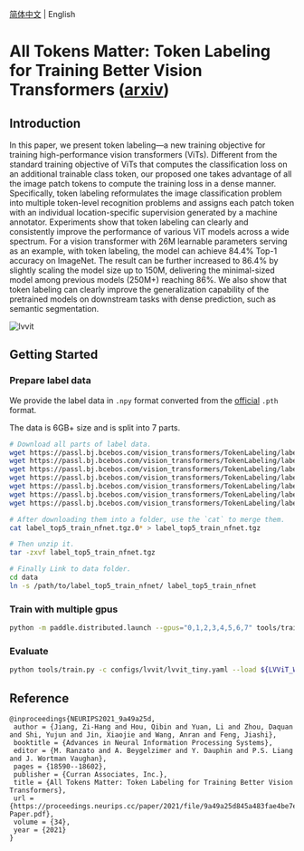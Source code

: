 [简体中文](README_ch.md) | English

# All Tokens Matter: Token Labeling for Training Better Vision Transformers ([arxiv](https://arxiv.org/abs/2104.10858))

## Introduction

In this paper, we present token labeling—a new training objective for training
high-performance vision transformers (ViTs). Different from the standard training
objective of ViTs that computes the classification loss on an additional trainable
class token, our proposed one takes advantage of all the image patch tokens to compute the training loss in a dense manner. Specifically, token labeling reformulates
the image classification problem into multiple token-level recognition problems and
assigns each patch token with an individual location-specific supervision generated
by a machine annotator. Experiments show that token labeling can clearly and consistently improve the performance of various ViT models across a wide spectrum.
For a vision transformer with 26M learnable parameters serving as an example,
with token labeling, the model can achieve 84.4% Top-1 accuracy on ImageNet.
The result can be further increased to 86.4% by slightly scaling the model size up
to 150M, delivering the minimal-sized model among previous models (250M+)
reaching 86%. We also show that token labeling can clearly improve the generalization capability of the pretrained models on downstream tasks with dense prediction,
such as semantic segmentation.

![lvvit](https://raw.githubusercontent.com/zihangJiang/TokenLabeling/main/figures/Compare.png)


## Getting Started

### Prepare label data

We provide the label data in `.npy` format converted from the [official](https://github.com/zihangJiang/TokenLabeling#label-data) `.pth` format. 

The data is 6GB+ size and is split into 7 parts. 

```bash
# Download all parts of label data.
wget https://passl.bj.bcebos.com/vision_transformers/TokenLabeling/label_top5_train_nfnet.tgz.00
wget https://passl.bj.bcebos.com/vision_transformers/TokenLabeling/label_top5_train_nfnet.tgz.01
wget https://passl.bj.bcebos.com/vision_transformers/TokenLabeling/label_top5_train_nfnet.tgz.02
wget https://passl.bj.bcebos.com/vision_transformers/TokenLabeling/label_top5_train_nfnet.tgz.03
wget https://passl.bj.bcebos.com/vision_transformers/TokenLabeling/label_top5_train_nfnet.tgz.04
wget https://passl.bj.bcebos.com/vision_transformers/TokenLabeling/label_top5_train_nfnet.tgz.05
wget https://passl.bj.bcebos.com/vision_transformers/TokenLabeling/label_top5_train_nfnet.tgz.06

# After downloading them into a folder, use the `cat` to merge them. 
cat label_top5_train_nfnet.tgz.0* > label_top5_train_nfnet.tgz

# Then unzip it.
tar -zxvf label_top5_train_nfnet.tgz

# Finally Link to data folder.
cd data
ln -s /path/to/label_top5_train_nfnet/ label_top5_train_nfnet
```

### Train with multiple gpus

```bash
python -m paddle.distributed.launch --gpus="0,1,2,3,4,5,6,7" tools/train.py -c configs/lvvit/lvvit_tiny.yaml
```

### Evaluate

```bash
python tools/train.py -c configs/lvvit/lvvit_tiny.yaml --load ${LVViT_WEGHT_FILE} --evaluate-only
```


## Reference

```
@inproceedings{NEURIPS2021_9a49a25d,
 author = {Jiang, Zi-Hang and Hou, Qibin and Yuan, Li and Zhou, Daquan and Shi, Yujun and Jin, Xiaojie and Wang, Anran and Feng, Jiashi},
 booktitle = {Advances in Neural Information Processing Systems},
 editor = {M. Ranzato and A. Beygelzimer and Y. Dauphin and P.S. Liang and J. Wortman Vaughan},
 pages = {18590--18602},
 publisher = {Curran Associates, Inc.},
 title = {All Tokens Matter: Token Labeling for Training Better Vision Transformers},
 url = {https://proceedings.neurips.cc/paper/2021/file/9a49a25d845a483fae4be7e341368e36-Paper.pdf},
 volume = {34},
 year = {2021}
}
```
